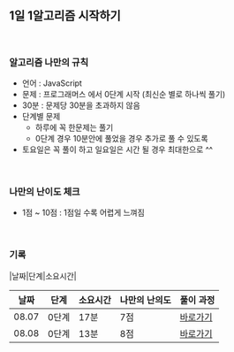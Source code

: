 ## 1일 1알고리즘 시작하기 

<br/>

### 알고리즘 나만의 규칙

- 언어 : JavaScript
- 문제 : 프로그래머스 에서 0단계 시작 (최신순 별로 하나씩 풀기)
- 30분 : 문제당 30분을 초과하지 않음
- 단계별 문제
  - 하루에 꼭 한문제는 풀기 
  - 0단계 경우 10분안에 풀었을 경우 추가로 풀 수 있도록
- 토요일은 꼭 풀이 하고 일요일은 시간 될 경우 최대한으로 ^^

<br/>

### 나만의 난이도 체크
- 1점 ~ 10점 : 1점일 수록 어렵게 느껴짐 

<br/>

### 기록

|날짜|단계|소요시간|

| 날짜  | 단계 | 소요시간 | 나만의 난의도 | 풀이 과정 |
|------ | ---  |    ---  |      ---     |      ---  |  
| 08.07 | 0단계 |  17분   |  7점        | [바로가기](https://minuk22.tistory.com/47)
| 08.08 | 0단계 |  13분   |  8점        | [바로가기](https://minuk22.tistory.com/48)